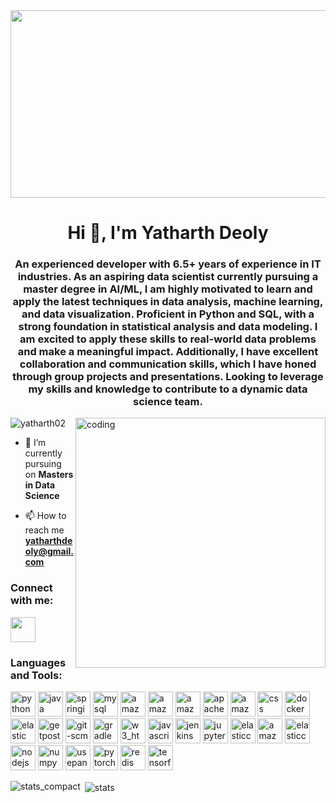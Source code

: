 <img src="https://www.bleepstatic.com/content/hl-images/2021/05/10/GitHub-headpic.jpg" height="300" width="1400">


<h1 align="center">Hi 👋, I'm Yatharth Deoly</h1>
<h3 align="center">An experienced developer with 6.5+ years of experience in IT industries. As an aspiring data scientist currently
pursuing a master degree in AI/ML, I am highly motivated to learn and apply the latest techniques in data analysis,
machine learning, and data visualization. Proficient in Python and SQL, with a strong foundation in statistical analysis
and data modeling.
I am excited to apply these skills to real-world data problems and make a meaningful impact. Additionally, I have
excellent collaboration and communication skills, which I have honed through group projects and presentations.
Looking to leverage my skills and knowledge to contribute to a dynamic data science team.</h3>

<img align="right" alt="coding" width="400" src="https://gist.github.com/patevs/b007a0e98fb216438d4cbf559fac4166/raw/88f20c9d749d756be63f22b09f3c4ac570bc5101/programming.gif">

<p align="left"> <img src="https://komarev.com/ghpvc/?username=yatharth02&label=Profile%20views&color=0e75b6&style=flat" alt="yatharth02" /> </p>

- 🔭 I’m currently pursuing on **Masters in Data Science**

- 📫 How to reach me **yatharthdeoly@gmail.com**

<h3 align="left">Connect with me:</h3><a href="https://www.linkedin.com/in/yatharthdeoly/"><img src="https://cdn-icons-png.flaticon.com/512/179/179330.png" width="40" height="40"/></a>
<p align="left">
</p>

<h3 align="left">Languages and Tools:</h3>
<p align="left"> 
  <img src="https://www.vectorlogo.zone/logos/python/python-vertical.svg" alt="python" width="40" height="40"/>
  <img src="https://www.vectorlogo.zone/logos/java/java-vertical.svg" alt="java" width="40" height="40"/>
  <img src="https://www.vectorlogo.zone/logos/springio/springio-ar21.svg" alt="springio" width="40" height="40"/>
  <img src="https://www.vectorlogo.zone/logos/mysql/mysql-ar21.svg" alt="mysql" width="40" height="40"/>
  <img src="https://www.vectorlogo.zone/logos/amazon_aws/amazon_aws-ar21.svg" alt="amazon_aws" width="40" height="40"/>
  <img src="https://www.vectorlogo.zone/logos/amazon_ecs/amazon_ecs-ar21.svg" alt="amazon_ecs" width="40" height="40"/>
  <img src="https://www.vectorlogo.zone/logos/amazon_elasticcontainer/amazon_elasticcontainer-ar21.svg" alt="amazon_elasticcontainer" width="40" height="40"/>
  <img src="https://www.vectorlogo.zone/logos/apache_spark/apache_spark-ar21.svg" alt="apache_spark" width="40" height="40"/>
  <img src="https://www.vectorlogo.zone/logos/amazon_cloudformation/amazon_cloudformation-ar21.svg" alt="amazon_cloudformation" width="40" height="40"/>
  <img src="https://www.vectorlogo.zone/logos/w3_css/w3_css-official.svg" alt="css" width="40" height="40"/>
  <img src="https://www.vectorlogo.zone/logos/docker/docker-official.svg" alt="docker" width="40" height="40"/>
  <img src="https://www.vectorlogo.zone/logos/elastic/elastic-ar21.svg" alt="elastic" width="40" height="40"/>
  <img src="https://www.vectorlogo.zone/logos/getpostman/getpostman-ar21.svg" alt="getpostman" width="40" height="40"/>
  <img src="https://www.vectorlogo.zone/logos/git-scm/git-scm-ar21.svg" alt="git-scm" width="40" height="40"/>
  <img src="https://www.vectorlogo.zone/logos/gradle/gradle-ar21.svg" alt="gradle" width="40" height="40"/>
  <img src="https://www.vectorlogo.zone/logos/w3_html5/w3_html5-ar21.svg" alt="w3_html5" width="40" height="40"/>
  <img src="https://www.vectorlogo.zone/logos/javascript/javascript-vertical.svg" alt="javascript" width="40" height="40"/>
  <img src="https://www.vectorlogo.zone/logos/jenkins/jenkins-ar21.svg" alt="jenkins" width="40" height="40"/>
  <img src="https://www.vectorlogo.zone/logos/jupyter/jupyter-ar21.svg" alt="jupyter" width="40" height="40"/>
  <img src="https://www.vectorlogo.zone/logos/elasticco_kibana/elasticco_kibana-ar21.svg" alt="elasticco_kibana" width="40" height="40"/>
  <img src="https://www.vectorlogo.zone/logos/amazon_awslambda/amazon_awslambda-ar21.svg" alt="amazon_awslambda" width="40" height="40"/>
  <img src="https://www.vectorlogo.zone/logos/elasticco_logstash/elasticco_logstash-ar21.svg" alt="elasticco_logstash" width="40" height="40"/>
  <img src="https://www.vectorlogo.zone/logos/nodejs/nodejs-horizontal.svg" alt="nodejs" width="40" height="40"/>
  <img src="https://www.vectorlogo.zone/logos/numpy/numpy-ar21.svg" alt="numpy" width="40" height="40"/>
  <img src="https://www.vectorlogo.zone/logos/usepanda/usepanda-ar21.svg" alt="usepanda" width="40" height="40"/>
  <img src="https://www.vectorlogo.zone/logos/pytorch/pytorch-ar21.svg" alt="pytorch" width="40" height="40"/>
  <img src="https://www.vectorlogo.zone/logos/redis/redis-ar21.svg" alt="redis" width="40" height="40"/>
  <img src="https://www.vectorlogo.zone/logos/tensorflow/tensorflow-ar21.svg" alt="tensorflow" width="40" height="40"/>
</p>

<p><img align="left" src="https://github-readme-stats.vercel.app/api/top-langs?username=yatharth02&show_icons=true&locale=en&layout=compact" alt="stats_compact" /></p>

<p>&nbsp;<img align="center" src="https://github-readme-stats.vercel.app/api?username=yatharth02&show_icons=true&locale=en" alt="stats" /></p>
